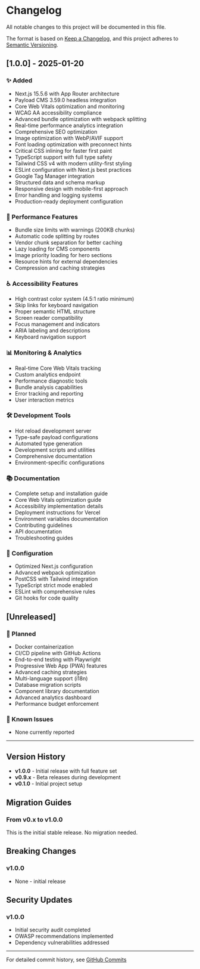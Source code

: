 # Changelog

All notable changes to this project will be documented in this file.

The format is based on [Keep a Changelog](https://keepachangelog.com/en/1.0.0/),
and this project adheres to [Semantic Versioning](https://semver.org/spec/v2.0.0.html).

## [1.0.0] - 2025-01-20

### ✨ Added
- Next.js 15.5.6 with App Router architecture
- Payload CMS 3.59.0 headless integration
- Core Web Vitals optimization and monitoring
- WCAG AA accessibility compliance
- Advanced bundle optimization with webpack splitting
- Real-time performance analytics integration
- Comprehensive SEO optimization
- Image optimization with WebP/AVIF support
- Font loading optimization with preconnect hints
- Critical CSS inlining for faster first paint
- TypeScript support with full type safety
- Tailwind CSS v4 with modern utility-first styling
- ESLint configuration with Next.js best practices
- Google Tag Manager integration
- Structured data and schema markup
- Responsive design with mobile-first approach
- Error handling and logging systems
- Production-ready deployment configuration

### 🎯 Performance Features
- Bundle size limits with warnings (200KB chunks)
- Automatic code splitting by routes
- Vendor chunk separation for better caching
- Lazy loading for CMS components
- Image priority loading for hero sections
- Resource hints for external dependencies
- Compression and caching strategies

### ♿ Accessibility Features
- High contrast color system (4.5:1 ratio minimum)
- Skip links for keyboard navigation
- Proper semantic HTML structure
- Screen reader compatibility
- Focus management and indicators
- ARIA labeling and descriptions
- Keyboard navigation support

### 📊 Monitoring & Analytics
- Real-time Core Web Vitals tracking
- Custom analytics endpoint
- Performance diagnostic tools
- Bundle analysis capabilities
- Error tracking and reporting
- User interaction metrics

### 🛠 Development Tools
- Hot reload development server
- Type-safe payload configurations
- Automated type generation
- Development scripts and utilities
- Comprehensive documentation
- Environment-specific configurations

### 📚 Documentation
- Complete setup and installation guide
- Core Web Vitals optimization guide
- Accessibility implementation details
- Deployment instructions for Vercel
- Environment variables documentation
- Contributing guidelines
- API documentation
- Troubleshooting guides

### 🔧 Configuration
- Optimized Next.js configuration
- Advanced webpack optimization
- PostCSS with Tailwind integration
- TypeScript strict mode enabled
- ESLint with comprehensive rules
- Git hooks for code quality

## [Unreleased]

### 🔄 Planned
- Docker containerization
- CI/CD pipeline with GitHub Actions
- End-to-end testing with Playwright
- Progressive Web App (PWA) features
- Advanced caching strategies
- Multi-language support (i18n)
- Database migration scripts
- Component library documentation
- Advanced analytics dashboard
- Performance budget enforcement

### 🐛 Known Issues
- None currently reported

---

## Version History

- **v1.0.0** - Initial release with full feature set
- **v0.9.x** - Beta releases during development
- **v0.1.0** - Initial project setup

## Migration Guides

### From v0.x to v1.0.0
This is the initial stable release. No migration needed.

## Breaking Changes

### v1.0.0
- None - initial release

## Security Updates

### v1.0.0
- Initial security audit completed
- OWASP recommendations implemented
- Dependency vulnerabilities addressed

---

For detailed commit history, see [GitHub Commits](https://github.com/SidebySideWeb/Payload-next-template/commits/main)